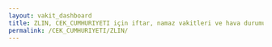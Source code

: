```yaml
---
layout: vakit_dashboard
title: ZLIN, CEK_CUMHURIYETI için iftar, namaz vakitleri ve hava durumu - ilçe/eyalet seç
permalink: /CEK_CUMHURIYETI/ZLIN/
---
```


<script type="text/javascript">
  var GLOBAL_COUNTRY = 'CEK_CUMHURIYETI';
  var GLOBAL_CITY = 'ZLIN';
  var GLOBAL_STATE = '';
  var lat = 72;
  var lon = 21;
</script>
